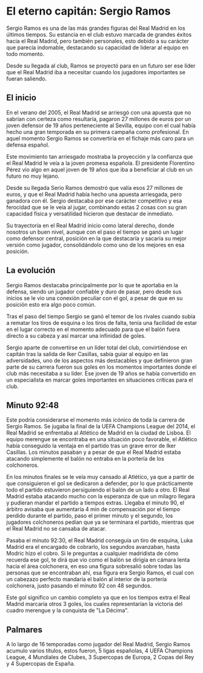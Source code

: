 # El eterno capitán: Sergio Ramos
Sergio Ramos es una de las más grandes figuras del Real Madrid en los últimos tiempos. Su estancia en el club estuvo marcada de grandes éxitos hacia el Real Madrid, pero también personales, esto debido a su carácter que parecía indomable, destacando su capacidad de liderar al equipo en todo momento.

Desde su llegada al club, Ramos se proyectó para en un futuro ser ese líder que el Real Madrid iba a necesitar cuando los jugadores importantes se fueran saliendo.

## El inicio
En el verano del 2005, el Real Madrid se arriesgó con una apuesta que no sabrían con certeza como resultaría, pagaron 27 millones de euros por un joven defensor de 19 años perteneciente al Sevilla, equipo con el cual había hecho una gran temporada en su primera campaña como profesional. En aquel momento Sergio Ramos se convertiría en el fichaje más caro para un defensa español.

Este movimiento tan arriesgado mostraba la proyección y la confianza que el Real Madrid le veía a la joven promesa española. El presidente Florentino Pérez vio algo en aquel joven de 19 años que iba a beneficiar al club en un futuro no muy lejano.

Desde su llegada Serio Ramos demostró que valía esos 27 millones de euros, y que el Real Madrid había hecho una apuesta arriesgada, pero ganadora con él. Sergio destacaba por ese carácter competitivo y esa ferocidad que se le veía al jugar, combinando estas 2 cosas con su gran capacidad física y versatilidad hicieron que destacar de inmediato.

Su trayectoria en el Real Madrid inicio como lateral derecho, donde nosotros un buen nivel, aunque con el paso el tiempo se ganó un lugar como defensor central, posición en la que destacaría y sacaría su mejor versión como jugador, consolidándolo como uno de los mejores en esa posición.

## La evolución
Sergio Ramos destacaba principalmente por lo que te aportaba en la defensa, siendo un jugador confiable y duro de pasar, pero desde sus inicios se le vio una conexión peculiar con el gol, a pesar de que en su posición esto era algo poco común.

Tras el paso del tiempo Sergio se ganó el temor de los rivales cuando subía a rematar los tiros de esquina o los tiros de falta, tenía una facilidad de estar en el lugar correcto en el momento adecuado para que el balón fuera directo a su cabeza y así marcar una infinidad de goles.

Sergio aparte de convertirse en un líder total del club, convirtiéndose en capitán tras la salida de Iker Casillas, sabía guiar al equipo en las adversidades, uno de los aspectos más destacables y que definieron gran parte de su carrera fueron sus goles en los momentos importantes donde el club más necesitaba a su líder. Ese joven de 19 años se había convertido en un especialista en marcar goles importantes en situaciones críticas para el club.

## Minuto 92:48
Este podría considerarse el momento más icónico de toda la carrera de Sergio Ramos. Se jugaba la final de la UEFA Champions League del 2014, el Real Madrid se enfrentaba al Atlético de Madrid en la ciudad de Lisboa. El equipo merengue se encontraba en una situación poco favorable, el Atlético había conseguido la ventaja en el partido tras un grave error de Iker Casillas. Los minutos pasaban y a pesar de que el Real Madrid estaba atacando simplemente el balón no entraba en la portería de los colchoneros.

En los minutos finales se le veía muy cansado al Atlético, ya que a partir de que consiguieron el gol se dedicaron a defender, por lo que prácticamente todo el partido estuvieron persiguiendo el balón de un lado a otro. El Real Madrid estaba atacando mucho con la esperanza de que un milagro llegara y pudieran mandar el partido a tiempos extras. Llegaba el minuto 90, el árbitro avisaba que aumentaría 4 min de compensación por el tiempo perdido durante el partido, paso el primer minuto y el segundo, los jugadores colchoneros pedían que ya se terminara el partido, mientras que el Real Madrid no se cansaba de atacar.

Pasaba el minuto 92:30, el Real Madrid conseguía un tiro de esquina, Luka Madrid era el encargado de cobrarlo, los segundos avanzaban, hasta Modric hizo el cobro. Si le preguntas a cualquier madridista de cómo recuerda ese gol, te dirá que vio como el balón se dirigía en cámara lenta hacia el área colchonera, en eso una figura sobresalió sobre todas las personas que se encontraban ahí, esa figura era Sergio Ramos, el cual con un cabezazo perfecto mandaría el balón al interior de la portería colchonera, justo pasando el minuto 92 con 48 segundos.

Este gol significo un cambio completo ya que en los tiempos extra el Real Madrid marcaria otros 3 goles, los cuales representarían la victoria del cuadro merengue y la conquista de "La Décima".

## Palmares
A lo largo de 16 temporadas como jugador del Real Madrid, Sergio Ramos acumulo varios títulos, estos fueron, 5 ligas españolas, 4 UEFA Champions League, 4 Mundiales de Clubes, 3 Supercopas de Europa, 2 Copas del Rey y 4 Supercopas de España.